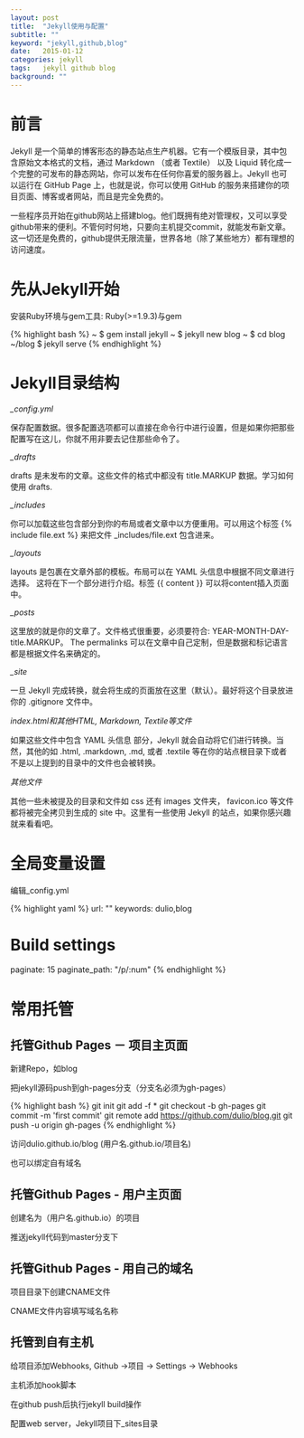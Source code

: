 ```yaml
---
layout: post
title:  "Jekyll使用与配置"
subtitle: ""
keyword: "jekyll,github,blog"
date:   2015-01-12
categories: jekyll
tags:	jekyll github blog
background: ""
---
```


# 前言

Jekyll 是一个简单的博客形态的静态站点生产机器。它有一个模版目录，其中包含原始文本格式的文档，通过 Markdown （或者 Textile） 以及 Liquid 转化成一个完整的可发布的静态网站，你可以发布在任何你喜爱的服务器上。Jekyll 也可以运行在 GitHub Page 上，也就是说，你可以使用 GitHub 的服务来搭建你的项目页面、博客或者网站，而且是完全免费的。

一些程序员开始在github网站上搭建blog。他们既拥有绝对管理权，又可以享受github带来的便利。不管何时何地，只要向主机提交commit，就能发布新文章。这一切还是免费的，github提供无限流量，世界各地（除了某些地方）都有理想的访问速度。

# 先从Jekyll开始

安装Ruby环境与gem工具: Ruby(>=1.9.3)与gem

{% highlight bash %}
~ $ gem install jekyll
~ $ jekyll new blog
~ $ cd blog
~/blog $ jekyll serve
{% endhighlight %}


# Jekyll目录结构

*_config.yml*

保存配置数据。很多配置选项都可以直接在命令行中进行设置，但是如果你把那些配置写在这儿，你就不用非要去记住那些命令了。

*_drafts*

drafts 是未发布的文章。这些文件的格式中都没有 title.MARKUP 数据。学习如何使用 drafts.

*_includes*

你可以加载这些包含部分到你的布局或者文章中以方便重用。可以用这个标签  {&#37; include file.ext &#37;} 来把文件 _includes/file.ext 包含进来。

*_layouts*

layouts 是包裹在文章外部的模板。布局可以在 YAML 头信息中根据不同文章进行选择。 这将在下一个部分进行介绍。标签 {{ content }} 可以将content插入页面中。

*_posts*

这里放的就是你的文章了。文件格式很重要，必须要符合: YEAR-MONTH-DAY-title.MARKUP。 The permalinks 可以在文章中自己定制，但是数据和标记语言都是根据文件名来确定的。

*_site*

一旦 Jekyll 完成转换，就会将生成的页面放在这里（默认）。最好将这个目录放进你的 .gitignore 文件中。

*index.html和其他HTML, Markdown, Textile等文件*

如果这些文件中包含 YAML 头信息 部分，Jekyll 就会自动将它们进行转换。当然，其他的如 .html, .markdown, .md, 或者 .textile 等在你的站点根目录下或者不是以上提到的目录中的文件也会被转换。

*其他文件*

其他一些未被提及的目录和文件如  css 还有 images 文件夹， favicon.ico 等文件都将被完全拷贝到生成的 site 中。这里有一些使用 Jekyll 的站点，如果你感兴趣就来看看吧。


# 全局变量设置

编辑_config.yml

{% highlight yaml %}
url: ""
keywords: dulio,blog
# Build settings
paginate: 15
paginate_path: "/p/:num"
{% endhighlight %}

# 常用托管

## 托管Github Pages － 项目主页面

新建Repo，如blog

把jekyll源码push到gh-pages分支（分支名必须为gh-pages）

{% highlight bash %}
git init
git add -f *
git checkout -b gh-pages
git commit -m 'first commit'
git remote add https://github.com/dulio/blog.git
git push -u origin gh-pages
{% endhighlight %}

访问dulio.github.io/blog (用户名.github.io/项目名)

也可以绑定自有域名


## 托管Github Pages - 用户主页面
创建名为（用户名.github.io）的项目

推送jekyll代码到master分支下


## 托管Github Pages - 用自己的域名
项目目录下创建CNAME文件

CNAME文件内容填写域名名称

## 托管到自有主机
给项目添加Webhooks, Github →项目 → Settings →  Webhooks

主机添加hook脚本

在github push后执行jekyll build操作

配置web server，Jekyll项目下_sites目录
